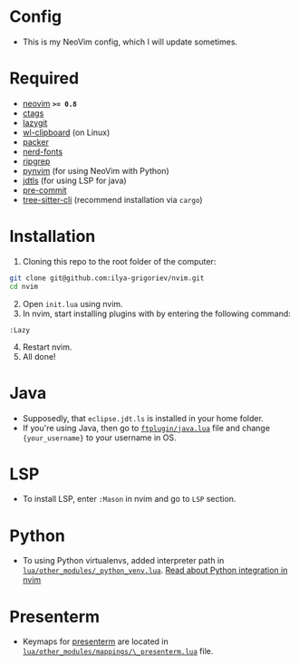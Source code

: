 # Config

- This is my NeoVim config, which I will update sometimes.

# Required

- [neovim](https://github.com/neovim/neovim) **`>= 0.8`**
- [ctags](https://github.com/universal-ctags/ctags)
- [lazygit](https://github.com/jesseduffield/lazygit)
- [wl-clipboard](https://github.com/bugaevc/wl-clipboard) (on Linux)
- [packer](https://github.com/wbthomason/packer.nvim)
- [nerd-fonts](https://github.com/ryanoasis/nerd-fonts)
- [ripgrep](https://github.com/BurntSushi/ripgrep)
- [pynvim](https://github.com/neovim/pynvim) (for using NeoVim with
  Python)
- [jdtls](https://github.com/eclipse/eclipse.jdt.ls) (for using LSP for
  java)
- [pre-commit](https://github.com/pre-commit/pre-commit)
- [tree-sitter-cli](https://github.com/tree-sitter/tree-sitter/tree/master/cli)
  (recommend installation via `cargo`)

# Installation

1. Cloning this repo to the root folder of the computer:

```bash
git clone git@github.com:ilya-grigoriev/nvim.git
cd nvim
```

2. Open `init.lua` using nvim.
3. In nvim, start installing plugins with by entering the following command:

```vim
:Lazy
```

4. Restart nvim.
5. All done!

# Java

- Supposedly, that `eclipse.jdt.ls` is installed in your home folder.
- If you're using Java, then go to [`ftplugin/java.lua`](https://github.com/ilya-grigoriev/nvim/blob/main/ftplugin/java.lua) file and change `{your_username}` to your username in OS.

# LSP

- To install LSP, enter `:Mason` in nvim and go to `LSP` section.

# Python

- To using Python virtualenvs, added interpreter path in [`lua/other_modules/_python_venv.lua`](https://github.com/ilya-grigoriev/nvim/blob/main/lua/other_modules/_python_venv.lua). [Read about Python integration in nvim](https://neovim.io/doc/user/provider.html#g%3Apython3_host_prog)

# Presenterm

- Keymaps for [presenterm](https://github.com/mfontanini/presenterm) are located in [`lua/other_modules/mappings/\_presenterm.lua`](https://github.com/ilya-grigoriev/nvim/blob/main/lua/other_modules/mappings/_presenterm.lua) file.
